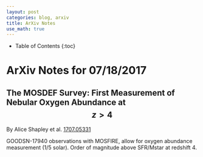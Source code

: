 ```yaml
---
layout: post
categories: blog, arxiv
title: ArXiv Notes
use_math: true
---
```


* Table of Contents
{:toc}


# ArXiv Notes for 07/18/2017

##  The MOSDEF Survey: First Measurement of Nebular Oxygen Abundance at $$ z>4 $$

By Alice Shapley et al. [1707.05331](https://arxiv.org/abs/1707.05331)

GOODSN-17940 observations with MOSFIRE, allow for oxygen abundance measurement (1/5 solar). Order of magnitude above SFR/Mstar at redshift 4.
